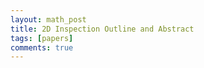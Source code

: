 ```yaml
---
layout: math_post 
title: 2D Inspection Outline and Abstract
tags: [papers]
comments: true
---
```


